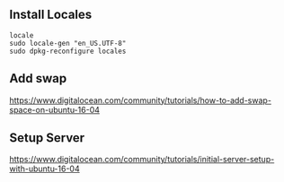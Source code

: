 ## Install Locales
```
locale
sudo locale-gen "en_US.UTF-8"
sudo dpkg-reconfigure locales
```
## Add swap
https://www.digitalocean.com/community/tutorials/how-to-add-swap-space-on-ubuntu-16-04
## Setup Server
https://www.digitalocean.com/community/tutorials/initial-server-setup-with-ubuntu-16-04

